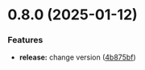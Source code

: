 # 0.8.0 (2025-01-12)


### Features

* **release:** change version ([4b875bf](https://github.com/bitsneak/HTLLE-DA-Vorlage/commit/4b875bf21f40552ad1aa75fd139ba3eab23141ce))



